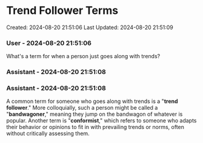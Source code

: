 # Trend Follower Terms

Created: 2024-08-20 21:51:06
Last Updated: 2024-08-20 21:51:09

### User - 2024-08-20 21:51:06

What's a term for when a person just goes along with trends?

### Assistant - 2024-08-20 21:51:08



### Assistant - 2024-08-20 21:51:08

A common term for someone who goes along with trends is a "**trend follower**." More colloquially, such a person might be called a "**bandwagoner**," meaning they jump on the bandwagon of whatever is popular. Another term is "**conformist**," which refers to someone who adapts their behavior or opinions to fit in with prevailing trends or norms, often without critically assessing them.

